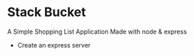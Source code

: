 # Stack Bucket 
 A Simple Shopping List Application Made with node & express
 - Create an express server

